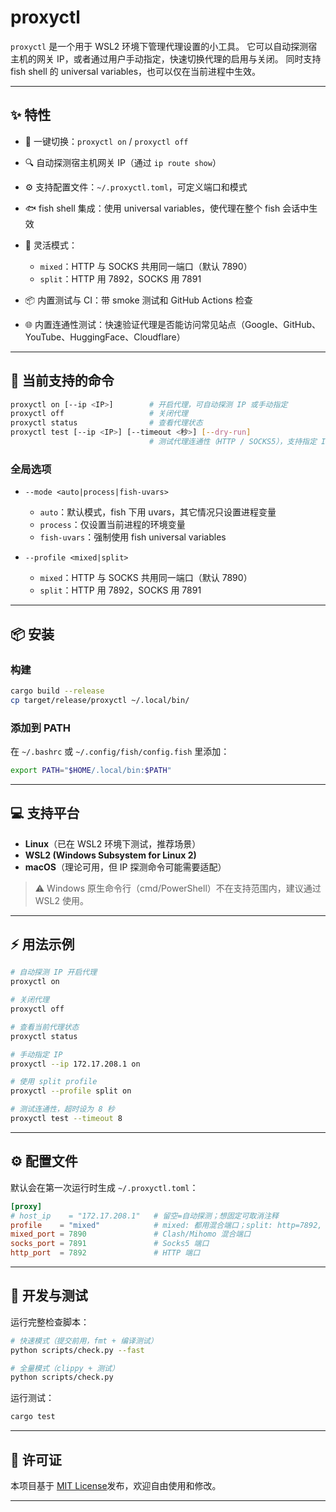 # proxyctl

`proxyctl` 是一个用于 WSL2 环境下管理代理设置的小工具。
它可以自动探测宿主机的网关 IP，或者通过用户手动指定，快速切换代理的启用与关闭。
同时支持 fish shell 的 universal variables，也可以仅在当前进程中生效。

---

## ✨ 特性

* 🚀 一键切换：`proxyctl on` / `proxyctl off`
* 🔍 自动探测宿主机网关 IP（通过 `ip route show`）
* ⚙️ 支持配置文件：`~/.proxyctl.toml`，可定义端口和模式
* 🐟 fish shell 集成：使用 universal variables，使代理在整个 fish 会话中生效
* 🔧 灵活模式：

  * `mixed`：HTTP 与 SOCKS 共用同一端口（默认 7890）
  * `split`：HTTP 用 7892，SOCKS 用 7891
* 📦 内置测试与 CI：带 smoke 测试和 GitHub Actions 检查
* 🌐 内置连通性测试：快速验证代理是否能访问常见站点（Google、GitHub、YouTube、HuggingFace、Cloudflare）

---

## 📖 当前支持的命令

```bash
proxyctl on [--ip <IP>]        # 开启代理，可自动探测 IP 或手动指定
proxyctl off                   # 关闭代理
proxyctl status                # 查看代理状态
proxyctl test [--ip <IP>] [--timeout <秒>] [--dry-run]
                               # 测试代理连通性（HTTP / SOCKS5），支持指定 IP 与超时
```

### 全局选项

* `--mode <auto|process|fish-uvars>`

  * `auto`：默认模式，fish 下用 uvars，其它情况只设置进程变量
  * `process`：仅设置当前进程的环境变量
  * `fish-uvars`：强制使用 fish universal variables
* `--profile <mixed|split>`

  * `mixed`：HTTP 与 SOCKS 共用同一端口（默认 7890）
  * `split`：HTTP 用 7892，SOCKS 用 7891

---

## 📦 安装

### 构建

```bash
cargo build --release
cp target/release/proxyctl ~/.local/bin/
```

### 添加到 PATH

在 `~/.bashrc` 或 `~/.config/fish/config.fish` 里添加：

```bash
export PATH="$HOME/.local/bin:$PATH"
```

---

## 💻 支持平台

* **Linux**（已在 WSL2 环境下测试，推荐场景）
* **WSL2 (Windows Subsystem for Linux 2)**
* **macOS**（理论可用，但 IP 探测命令可能需要适配）

> ⚠️ Windows 原生命令行（cmd/PowerShell）不在支持范围内，建议通过 WSL2 使用。

---

## ⚡ 用法示例

```bash
# 自动探测 IP 开启代理
proxyctl on

# 关闭代理
proxyctl off

# 查看当前代理状态
proxyctl status

# 手动指定 IP
proxyctl --ip 172.17.208.1 on

# 使用 split profile
proxyctl --profile split on

# 测试连通性，超时设为 8 秒
proxyctl test --timeout 8
```

---

## ⚙️ 配置文件

默认会在第一次运行时生成 `~/.proxyctl.toml`：

```toml
[proxy]
# host_ip    = "172.17.208.1"   # 留空=自动探测；想固定可取消注释
profile    = "mixed"            # mixed: 都用混合端口；split: http=7892, socks=7891
mixed_port = 7890               # Clash/Mihomo 混合端口
socks_port = 7891               # Socks5 端口
http_port  = 7892               # HTTP 端口
```

---

## 🧪 开发与测试

运行完整检查脚本：

```bash
# 快速模式（提交前用，fmt + 编译测试）
python scripts/check.py --fast

# 全量模式（clippy + 测试）
python scripts/check.py
```

运行测试：

```bash
cargo test
```

---

## 📜 许可证

本项目基于 [MIT License](./LICENSE)发布，欢迎自由使用和修改。

---
